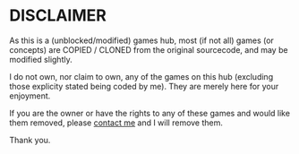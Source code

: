 # DISCLAIMER
As this is a (unblocked/modified) games hub, most (if not all) games (or concepts) are COPIED / CLONED from the original sourcecode, and may be modified slightly. 

I do not own, nor claim to own, any of the games on this hub (excluding those explicity stated being coded by me). They are merely here for your enjoyment.

If you are the owner or have the rights to any of these games and would like them removed, please [contact me](../dmca/) and I will remove them.

Thank you.
